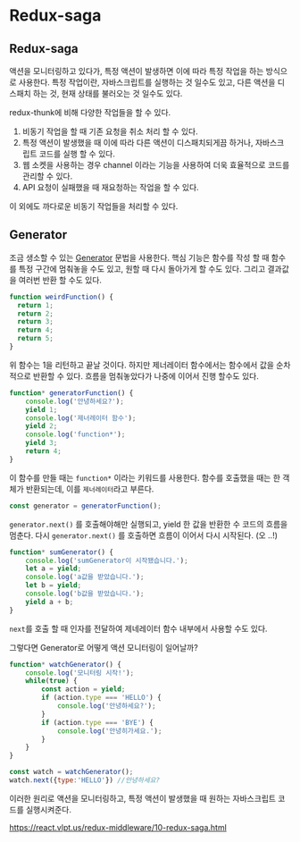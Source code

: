# Redux-saga

## Redux-saga
액션을 모니터링하고 있다가, 특정 액션이 발생하면 이에 따라 특정 작업을 하는 방식으로 사용한다. 특정 작업이란, 자바스크립트를 실행하는 것 일수도 있고, 다른 액션을 디스패치 하는 것, 현재 상태를 불러오는 것 일수도 있다.

redux-thunk에 비해 다양한 작업들을 할 수 있다.

1. 비동기 작업을 할 때 기존 요청을 취소 처리 할 수 있다.
2. 특정 액션이 발생했을 때 이에 따라 다른 액션이 디스패치되게끔 하거나, 자바스크립트 코드를 실행 할 수 있다.
3. 웹 소켓을 사용하는 경우 channel 이라는 기능을 사용하여 더욱 효율적으로 코드를 관리할 수 있다.
4. API 요청이 실패했을 때 재요청하는 작업을 할 수 있다.

이 외에도 까다로운 비동기 작업들을 처리할 수 있다.

## Generator

조금 생소할 수 있는 [Generator](https://developer.mozilla.org/ko/docs/Web/JavaScript/Reference/Global_Objects/Generator) 문법을 사용한다. 핵심 기능은 함수를 작성 할 때 함수를 특정 구간에 멈춰놓을 수도 있고, 원할 때 다시 돌아가게 할 수도 있다. 그리고 결과값을 여러번 반환 할 수도 있다.

```js
function weirdFunction() {
  return 1;
  return 2;
  return 3;
  return 4;
  return 5;
}
```
위 함수는 1을 리턴하고 끝날 것이다. 하지만 제너레이터 함수에서는 함수에서 값을 순차적으로 반환할 수 있다. 흐름을 멈춰놓았다가 나중에 이어서 진행 할수도 있다.
```js
function* generatorFunction() {
    console.log('안녕하세요?');
    yield 1;
    console.log('제너레이터 함수');
    yield 2;
    console.log('function*');
    yield 3;
    return 4;
}
```
이 함수를 만들 때는 `function*` 이라는 키워드를 사용한다. 함수를 호출했을 때는 한 객체가 반환되는데, 이를 `제너레이터`라고 부른다. 
```js
const generator = generatorFunction();
```
`generator.next()` 를 호출해야해만 실행되고, yield 한 값을 반환한 수 코드의 흐름을 멈춘다. 다시 `generator.next()` 를 호출하면 흐름이 이어서 다시 시작된다. (오 ..!)
```js
function* sumGenerator() {
    console.log('sumGenerator이 시작됐습니다.');
    let a = yield;
    console.log('a값을 받았습니다.');
    let b = yield;
    console.log('b값을 받았습니다.');
    yield a + b;
}
```
`next`를 호출 할 때 인자를 전달하여 제네레이터 함수 내부에서 사용할 수도 있다.

그렇다면 Generator로 어떻게 액션 모니터링이 일어날까?
```js
function* watchGenerator() {
    console.log('모니터링 시작!');
    while(true) {
        const action = yield;
        if (action.type === 'HELLO') {
            console.log('안녕하세요?');
        }
        if (action.type === 'BYE') {
            console.log('안녕히가세요.');
        }
    }
}

const watch = watchGenerator();
watch.next({type:'HELLO'}) //안녕하세요?
```
이러한 원리로 액션을 모니터링하고, 특정 액션이 발생했을 때 원하는 자바스크립트 코드를 실행시켜준다.


https://react.vlpt.us/redux-middleware/10-redux-saga.html